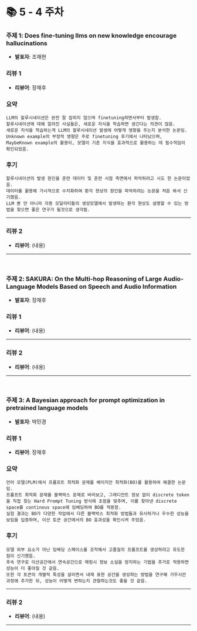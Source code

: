 # 📚 5 - 4 주차

### 주제 1: Does fine-tuning llms on new knowledge encourage hallucinations
- **발표자**: 조재현

### 리뷰 1
- **리뷰어**: 장재후

### 요약
```
LLM의 할루시네이션은 완전 잘 잡히지 않으며 finetuning하면서부터 발생함.
할루시네이션에 대해 알려진 사실들은, 새로운 지식을 학습하면 생긴다는 의견이 많음.
새로운 지식을 학습하는게 LLM의 할루시네이션 발생에 어떻게 영향을 주는지 분석한 논문임.
Unknown example의 부정적 영향은 주로 finetuning 후기에서 나타났으며, MaybeKnown example의 활용이, 모델이 기존 지식을 효과적으로 활용하는 데 필수적임이 확인되었음.
```

### 후기
```
할루시네이션의 발생 원인을 훈련 데이터 및 훈련 시점 측면에서 파악하려고 시도 한 논문이었음.
데이터를 활용해 가시적으로 수치화하여 환각 현상의 원인을 파악하려는 논문을 처음 봐서 신기했음.
LLM 뿐 만 아니라 각종 모달리티들의 생성모델에서 발생하는 환각 현상도 설명할 수 있는 방법을 찾으면 좋은 연구가 될것으로 생각됨. 
```
---

### 리뷰 2
- **리뷰어**: 
(내용)
---

<br>

### 주제 2: SAKURA: On the Multi-hop Reasoning of Large Audio-Language Models Based on Speech and Audio Information
- **발표자**: 장재후

### 리뷰 1
- **리뷰어**:
(내용)
---
### 리뷰 2
- **리뷰어**: 
(내용)
---

<br>

### 주제 3: A Bayesian approach for prompt optimization in pretrained language models
- **발표자**: 박민경

### 리뷰 1
- **리뷰어**: 장재후
### 요약
```
언어 모델(PLM)에서 프롬프트 최적화 문제를 베이지안 최적화(BO)를 활용하여 해결한 논문임.
프롬프트 최적화 문제를 블랙박스 문제로 바라보고, 그래디언트 정보 없이 discrete token을 직접 찾는 Hard Prompt Tuning 방식에 초점을 맞추며, 이를 찾아낸 discrete space를 continous space에 임베딩하여 BO를 적용함.
실험 결과는 BO가 다양한 작업에서 다른 블랙박스 최적화 방법들과 유사하거나 우수한 성능을 보임을 입증하며, 이산 토큰 공간에서의 BO 효과성을 확인시켜 주었음.
```

### 후기
```
모델 외부 요소가 아닌 임베딩 스페이스를 조작해서 고품질의 프롬프트를 생성하려고 유도한 점이 신기했음.
후속 연구로 이산공간에서 연속공간으로 매핑시 정보 소실을 방지하는 기법을 추가로 적용하면 성능이 더 좋아질 것 같음.
또한 각 토큰의 개별적 특성을 살리면서 내재 표현 공간을 생성하는 방법을 연구해 가우시안 과정에 추가한 뒤, 성능이 어떻게 변하는지 관찰하는것도 좋을 것 같음.
```




---
### 리뷰 2
- **리뷰어**: 
(내용)
---
